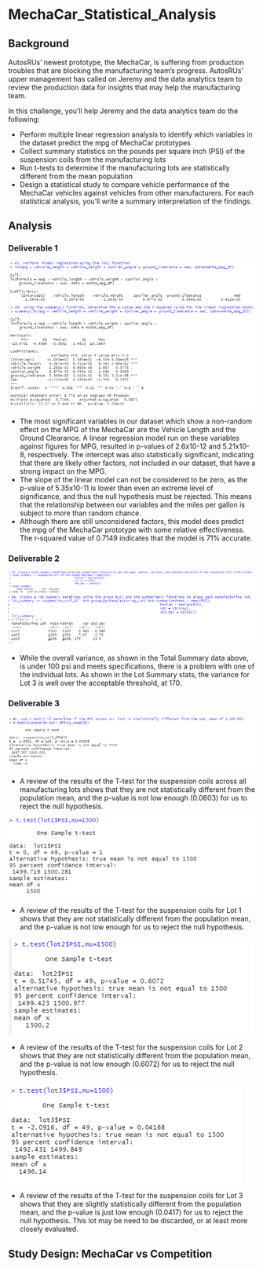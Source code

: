 # MechaCar_Statistical_Analysis
## Background
AutosRUs’ newest prototype, the MechaCar, is suffering from production troubles that are blocking the manufacturing team’s progress. AutosRUs’ upper management has called on Jeremy and the data analytics team to review the production data for insights that may help the manufacturing team.

In this challenge, you’ll help Jeremy and the data analytics team do the following:

- Perform multiple linear regression analysis to identify which variables in the dataset predict the mpg of MechaCar prototypes
- Collect summary statistics on the pounds per square inch (PSI) of the suspension coils from the manufacturing lots
- Run t-tests to determine if the manufacturing lots are statistically different from the mean population
- Design a statistical study to compare vehicle performance of the MechaCar vehicles against vehicles from other manufacturers. For each statistical analysis, you’ll write a summary interpretation of the findings.

## Analysis

### Deliverable 1
![This is an imgae](https://github.com/kellyd7/MechaCar_Statistical_Analysis/blob/main/Images/Linear%20Regression%20(Deliverable%201).png)
![This is an imgae](https://github.com/kellyd7/MechaCar_Statistical_Analysis/blob/main/Images/Linear%20Regression%20Summary%20(Deliverable%201).png)
- The most significant variables in our dataset which show a non-random effect on the MPG of the MechaCar are the Vehicle Length and the Ground Clearance. A linear regression model run on these variables against figures for MPG, resulted in p-values of 2.6x10-12 and 5.21x10-8, respectively. The intercept was also statistically significant, indicating that there are likely other factors, not included in our dataset, that have a strong impact on the MPG.
- The slope of the linear model can not be considered to be zero, as the p-value of 5.35x10-11 is lower than even an extreme level of significance, and thus the null hypothesis must be rejected. This means that the relationship between our variables and the miles per gallon is subject to more than random chance.
- Although there are still unconsidered factors, this model does predict the mpg of the MechaCar prototype with some relative effectiveness. The r-squared value of 0.7149 indicates that the model is 71% accurate.


### Deliverable 2
![This is an imgae](https://github.com/kellyd7/MechaCar_Statistical_Analysis/blob/main/Images/Total%20Summary%20(Deliverable%202).png)
![This is an imgae](https://github.com/kellyd7/MechaCar_Statistical_Analysis/blob/main/Images/Lot%20Summary%20(Deliverable%202).png)
- While the overall variance, as shown in the Total Summary data above, is under 100 psi and meets specifications, there is a problem with one of the individual lots. As shown in the Lot Summary stats, the variance for Lot 3 is well over the acceptable threshold, at 170.

 
### Deliverable 3
![This is an imgae](https://github.com/kellyd7/MechaCar_Statistical_Analysis/blob/main/Images/Suspension%20Coil%20ttest%20(Deliverable%203).png)
- A review of the results of the T-test for the suspension coils across all manufacturing lots shows that they are not statistically different from the population mean, and the p-value is not low enough (0.0603) for us to reject the null hypothesis.

![This is an imgae](https://github.com/kellyd7/MechaCar_Statistical_Analysis/blob/main/Images/Lot1%20ttest%20(Deliverable%203).png)
- A review of the results of the T-test for the suspension coils for Lot 1 shows that they are not statistically different from the population mean, and the p-value is not low enough for us to reject the null hypothesis.

![This is an imgae](https://github.com/kellyd7/MechaCar_Statistical_Analysis/blob/main/Images/Lot2%20ttest%20(Deliverable%203).png)
- A review of the results of the T-test for the suspension coils for Lot 2 shows that they are not statistically different from the population mean, and the p-value is not low enough (0.6072) for us to reject the null hypothesis.

![This is an imgae](https://github.com/kellyd7/MechaCar_Statistical_Analysis/blob/main/Images/Lot3%20ttest%20(Deliverable%203).png)
- A review of the results of the T-test for the suspension coils for Lot 3 shows that they are slightly statistically different from the population mean, and the p-value is just low enough (0.0417) for us to reject the null hypothesis. This lot may be need to be discarded, or at least more closely evaluated.

## Study Design: MechaCar vs Competition
